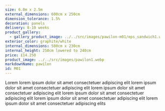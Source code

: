 ```yaml
---
size: 6.0m x 2.5m
external_dimensions: 600cm x 250cm
dimension_tolerance: 1.5%
decoration: panels
delivery: 8-10 weeks
product_gallery:
  - gallery_product_image: ../../src/images/pawilon-m01/eps_sandwich1.webp
exterior_color: graphite/white
internal_dimensions: 580cm x 230cm
internal_height: 250cm lowered to 240cm
price: £14.250
product_image: ../../src/images/pawilon1.webp
markdownName: pawilon
id: M01
---
```

Lorem lorem ipsum dolor sit amet consectetuer adipiscing elit
lorem ipsum dolor sit amet consectetuer adipiscing elit
lorem ipsum dolor sit amet consectetuer adipiscing elit
lorem ipsum dolor sit amet consectetuer adipiscing elit
lorem ipsum dolor sit amet consectetuer adipiscing elit
lorem ipsum dolor sit amet consectetuer adipiscing elits
